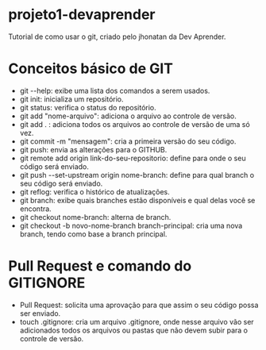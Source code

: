# projeto1-devaprender
Tutorial de como usar o git, criado pelo jhonatan da Dev Aprender.

# Conceitos básico de GIT
- git --help: exibe uma lista dos comandos a serem usados.
- git init: inicializa um repositório.
- git status: verifica o status do repositório.
- git add "nome-arquivo": adiciona o arquivo ao controle de versão.
- git add . : adiciona todos os arquivos ao controle de versão de uma só vez.
- git commit -m "mensagem": cria a primeira versão do seu código.
- git push: envia as alterações para o GITHUB.
- git remote add origin link-do-seu-repositorio: define para onde o seu código será enviado.
- git push --set-upstream origin nome-branch: define para qual branch o seu código será enviado.
- git reflog: verifica o histórico de atualizações.
- git branch: exibe quais branches estão disponíveis e qual delas você se encontra.
- git checkout nome-branch: alterna de branch.
- git checkout -b novo-nome-branch branch-principal: cria uma nova branch, tendo como base a branch principal.

# Pull Request e comando do GITIGNORE
- Pull Request: solicita uma aprovação para que assim o seu código possa ser enviado.
- touch .gitignore: cria um arquivo .gitignore, onde nesse arquivo vão ser adicionados todos os arquivos ou pastas que não devem subir para o controle de versão.
